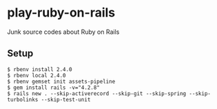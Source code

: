# play-ruby-on-rails
Junk source codes about Ruby on Rails

## Setup

``` shell
$ rbenv install 2.4.0
$ rbenv local 2.4.0
$ rbenv gemset init assets-pipeline
$ gem install rails -v="4.2.8"
$ rails new . --skip-activerecord --skip-git --skip-spring --skip-turbolinks --skip-test-unit
```

